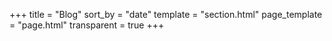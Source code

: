 +++
title = "Blog"
sort_by = "date"
template = "section.html"
page_template = "page.html"
transparent = true
+++

